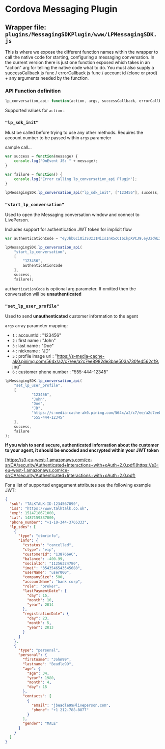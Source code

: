# Cordova Messaging Plugin

## Wrapper file: `plugins/MessagingSDKPlugin/www/LPMessagingSDK.js`

This is where we expose the different function names within the wrapper to call the native code for starting, configuring a messaging conversation.
In the current version there is just one function exposed which takes in an "action" arg for telling the native code what to do.
You must also supply a successCallback js func / errorCallback js func / account id (clone or prod) + any arguments needed by the function.

### API Function definition

```js
lp_conversation_api: function(action, args, successCallback, errorCallback)
```

Supported values for `action` :

### `"lp_sdk_init"`

Must be called before trying to use any other methods.
Requires the account number to be passed within `args` parameter

sample call...

```js
var success = function(message) {
    console.log("OnEvent JS: " + message);
}

var failure = function() {
    console.log("Error calling lp_conversation_api Plugin");
}

lpMessagingSDK.lp_conversation_api("lp_sdk_init", ["123456"], success, failure);

```

### `"start_lp_conversation"`

Used to open the Messaging conversation window and connect to LivePerson.

Includes support for authentication JWT token for implicit flow 

```js
var authenticationCode = "eyJhbGciOiJSUzI1NiIsInR5cCI6IkpXVCJ9.eyJzdWIiOiIrOTcyLTMtNTU1NS01NTUiLCJpc3MiOiJodHRwczovL2lkcC5saXZlcGVyc29uLm5ldCIsImF1ZCI6ImFjYzpxYTU3MjIxNjc2IiwiZXhwIjoxNTM0OTcxOTMwLCJpYXQiOjE0NzE4OTk5NDIsIm5hbWUiOiJFaXRhbiJ9.Fh0sG-iu-VMZRFRbUNK0kEzb7Y1BXtQHOKaHL2y40y_c4mBvmQDCOYNWJ1ZEeayTNuLboYx6L8xEoC5xZIFnVv2N4a36BBU88fNuhe9Em2b5qNdVbdBtIJQoBY5ep5O2geAaCVA7A7oS8ysWVGn9CV4btH_D5sU2jGr3ml8yfJA"

lpMessagingSDK.lp_conversation_api(
    "start_lp_conversation", 
    [
        "123456",
        authenticationCode
    ],
    success,
    failure);
```

`authenticationCode` is optional arg parameter. If omitted then the conversation will be **unauthenticated**


### `"set_lp_user_profile"`

Used to send **unauthenticated** customer information to the agent 

`args` array parameter mapping:

+ `1` : accountId : "123456"
+ `2` : first name : "John"
+ `3` : last name : "Doe"
+ `4` : nickname : "JD"
+ `5` : profile image url : "https://s-media-cache-ak0.pinimg.com/564x/a2/c7/ee/a2c7ee8982de3bae503a730fe4562cf9.jpg"
+ `6` : customer phone number : "555-444-12345"

```js
lpMessagingSDK.lp_conversation_api(
    "set_lp_user_profile",
    [
            "123456",
            "John",
            "Doe",
            "JD",
            "https://s-media-cache-ak0.pinimg.com/564x/a2/c7/ee/a2c7ee8982de3bae503a730fe4562cf9.jpg",
            "555-444-12345"
    ],
    success,
    failure
);
```

__If you wish to send secure, authenticated information about the customer to your agent, it should be encoded and encrypted within your JWT token__

[https://s3-eu-west-1.amazonaws.com/ce-sr/CA/security/Authenticated+Interactions+with+oAuth+2.0.pdf](https://s3-eu-west-1.amazonaws.com/ce-sr/CA/security/Authenticated+Interactions+with+oAuth+2.0.pdf)

For a list of supported engagement attributes see the following example JWT:

```json
{
  "sub": "TALKTALK-ID-1234567890",
  "iss": "https://www.talktalk.co.uk",
  "exp": 1514718671000,
  "iat": 1487159337000,
  "phone_number": "+1-10-344-3765333",
  "lp_sdes": [
    {
      "type": "ctmrinfo",
      "info": {
        "cstatus": "cancelled",
        "ctype": "vip",
        "customerId": "138766AC",
        "balance": -400.99,
        "socialId": "11256324780",
        "imei": "3543546543545688",
        "userName": "user000",
        "companySize": 500,
        "accountName": "bank corp",
        "role": "broker",
        "lastPaymentDate": {
          "day": 15,
          "month": 10,
          "year": 2014
        },
        "registrationDate": {
          "day": 23,
          "month": 5,
          "year": 2013
        }
      }
    },
    {
      "type": "personal",
      "personal": {
        "firstname": "John99",
        "lastname": "Beadle99",
        "age": {
          "age": 34,
          "year": 1980,
          "month": 4,
          "day": 15
        },
        "contacts": [
          {
            "email": "jbeadle99@liveperson.com",
            "phone": "+1 212-788-8877"
          }
        ],
        "gender": "MALE"
      }
    }
  ]
}
```